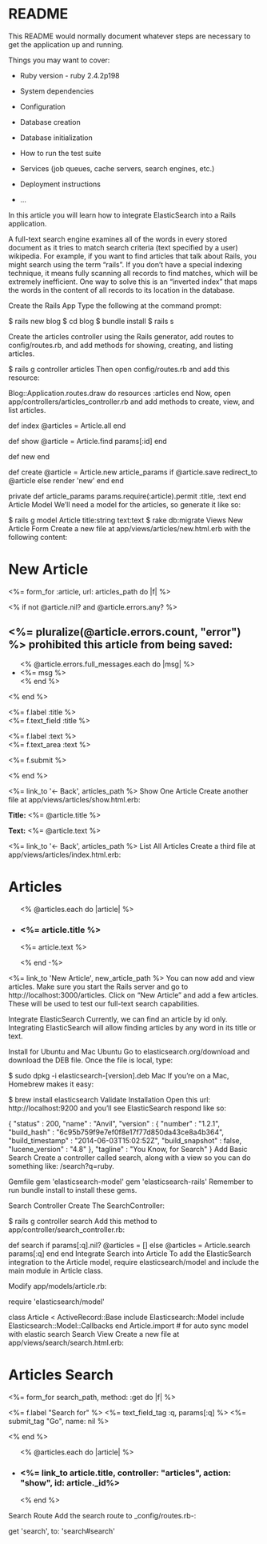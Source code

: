 # README

This README would normally document whatever steps are necessary to get the
application up and running.

Things you may want to cover:

* Ruby version - ruby 2.4.2p198

* System dependencies

* Configuration

* Database creation

* Database initialization

* How to run the test suite

* Services (job queues, cache servers, search engines, etc.)

* Deployment instructions

* ...

In this article you will learn how to integrate ElasticSearch into a Rails application.


A full-text search engine examines all of the words in every stored document as it tries to match search criteria (text specified by a user) wikipedia. For example, if you want to find articles that talk about Rails, you might search using the term “rails”. If you don’t have a special indexing technique, it means fully scanning all records to find matches, which will be extremely inefficient. One way to solve this is an “inverted index” that maps the words in the content of all records to its location in the database.

Create the Rails App
Type the following at the command prompt:

$ rails new blog
$ cd blog
$ bundle install
$ rails s

Create the articles controller using the Rails generator, add routes to config/routes.rb, and add methods for showing, creating, and listing articles.

$ rails g controller articles
Then open config/routes.rb and add this resource:

Blog::Application.routes.draw do
  resources :articles
end
Now, open app/controllers/articles_controller.rb and add methods to create, view, and list articles.

def index
  @articles = Article.all
end

def show
  @article = Article.find params[:id]
end

def new
end

def create
  @article = Article.new article_params
  if @article.save
    redirect_to @article
  else
    render 'new'
  end
end

private
  def article_params
    params.require(:article).permit :title, :text
  end
Article Model
We’ll need a model for the articles, so generate it like so:

$ rails g model Article title:string text:text
$ rake db:migrate
Views
New Article Form
Create a new file at app/views/articles/new.html.erb with the following content:

<h1>New Article</h1>  

<%= form_for :article, url: articles_path do |f| %>

  <% if not @article.nil? and @article.errors.any? %>
  <div id="error_explanation">
    <h2><%= pluralize(@article.errors.count, "error") %> prohibited
      this article from being saved:</h2>
    <ul>
    <% @article.errors.full_messages.each do |msg| %>
      <li><%= msg %></li>
    <% end %>
    </ul>
  </div>
  <% end %>

  <p>
    <%= f.label :title %><br>
    <%= f.text_field :title %>
  </p>

  <p>
    <%= f.label :text %><br>
    <%= f.text_area :text %>
  </p>

  <p>
    <%= f.submit %>
  </p>
<% end %>

<%= link_to '<- Back', articles_path %>
Show One Article
Create another file at app/views/articles/show.html.erb:

<p>
  <strong>Title:</strong>
  <%= @article.title %>
</p>

<p>
  <strong>Text:</strong>
  <%= @article.text %>
</p>

<%= link_to '<- Back', articles_path %>
List All Articles
Create a third file at app/views/articles/index.html.erb:

<h1>Articles</h1>

<ul>
  <% @articles.each do |article| %>
    <li>
      <h3>
        <%= article.title %>
      </h3>
      <p>
        <%= article.text %>
      </p>
    </li>
  <% end -%>
</ul>
<%= link_to 'New Article', new_article_path %>
You can now add and view articles. Make sure you start the Rails server and go to http://localhost:3000/articles. Click on “New Article” and add a few articles. These will be used to test our full-text search capabilities.

Integrate ElasticSearch
Currently, we can find an article by id only. Integrating ElasticSearch will allow finding articles by any word in its title or text.

Install for Ubuntu and Mac
Ubuntu
Go to elasticsearch.org/download and download the DEB file. Once the file is local, type:

$ sudo dpkg -i elasticsearch-[version].deb
Mac
If you’re on a Mac, Homebrew makes it easy:

$ brew install elasticsearch
Validate Installation
Open this url: http://localhost:9200 and you’ll see ElasticSearch respond like so:

{
  "status" : 200,
  "name" : "Anvil",
  "version" : {
    "number" : "1.2.1",
    "build_hash" : "6c95b759f9e7ef0f8e17f77d850da43ce8a4b364",
    "build_timestamp" : "2014-06-03T15:02:52Z",
    "build_snapshot" : false,
    "lucene_version" : "4.8"
  },
  "tagline" : "You Know, for Search"
}
Add Basic Search
Create a controller called search, along with a view so you can do something like: /search?q=ruby.

Gemfile
gem 'elasticsearch-model'
gem 'elasticsearch-rails'
Remember to run bundle install to install these gems.

Search Controller
Create The SearchController:

$ rails g controller search
Add this method to app/controller/search_controller.rb:

def search
  if params[:q].nil?
    @articles = []
  else
    @articles = Article.search params[:q]
  end
end
Integrate Search into Article
To add the ElasticSearch integration to the Article model, require elasticsearch/model and include the main module in Article class.

Modify app/models/article.rb:

require 'elasticsearch/model'

class Article < ActiveRecord::Base
  include Elasticsearch::Model
  include Elasticsearch::Model::Callbacks
end
Article.import # for auto sync model with elastic search
Search View
Create a new file at app/views/search/search.html.erb:

<h1>Articles Search</h1>

<%= form_for search_path, method: :get do |f| %>
  <p>
    <%= f.label "Search for" %>
    <%= text_field_tag :q, params[:q] %>
    <%= submit_tag "Go", name: nil %>
  </p>
<% end %>

<ul>
  <% @articles.each do |article| %>
    <li>
      <h3>
        <%= link_to article.title, controller: "articles", action: "show", id: article._id%>
      </h3>
    </li>
  <% end %>
</ul>
Search Route
Add the search route to _config/routes.rb-:

get 'search', to: 'search#search'
